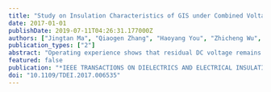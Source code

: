 ```yaml
---
title: "Study on Insulation Characteristics of GIS under Combined Voltage of DC and Lightning Impulse"
date: 2017-01-01
publishDate: 2019-07-11T04:26:31.177000Z
authors: ["Jingtan Ma", "Qiaogen Zhang", "Haoyang You", "Zhicheng Wu", "Tao Wen", "Can Guo", "Guoli Wang", "Chao Gao"]
publication_types: ["2"]
abstract: "Operating experience shows that residual DC voltage remains in GIS bus bar for a long time after opening of disconnectors. This DC voltage will not only cause accumulation of charges and contaminants on the insulator surface, but will also easily lead to motion of free metallic particles in SF6 gas gap, weakening the insulation ability of GIS. At the time of disconnectors reclosing, impulse voltage could be generated in the bus bar and superimpose on the pre-existing DC voltage. As a result, GIS will be under combined voltage of DC and impulse. This paper experimentally studies the insulation characteristics of GIS under combined voltage of DC and lightning impulse. It is found that, for non-contaminated insulators, when DC and LI voltage are of the same polarity, flashover voltage under combined voltage is nearly the same as the flashover voltage under LI alone. However, when they are of the opposite polarity, flashover voltage decreases with increasing DC voltage. In cases there are metallic particle or powder around insulator, pre-stressed DC voltage will cause adhesion of contaminants on the insulator surface and lead to decrease of flashover voltage. Specially, for the particle-contaminated insulator, it is found that the surface charge accumulation caused by DC voltage will have big influence on the flashover voltage, and the most critical condition is when DC and LI voltage are of the opposite polarity. In addition, the breakdown characteristics of SF6 gas gap with free metallic particle are investigated. It is found that under pre-stressed DC voltage, particle will do standing motion or bouncing motion. And breakdown voltage becomes lowest when particle is doing standing motion. The results of the experiments show that residual DC voltage in GIS could deteriorate its insulation ability and the combined voltage of DC and impulse is found to be a critical condition for GIS insulation. Moreover, the combined voltage is shown to be more sensitive to detect some insulation defects in GIS than applying impulse voltage alone, especially for free metallic particles, which are commonly found in GIS but up to now no effective detection method is proposed. Therefore combined voltage of DC and impulse could be considered to serve as a supplement of field test for GIS."
featured: false
publication: "*IEEE TRANSACTIONS ON DIELECTRICS AND ELECTRICAL INSULATION*"
doi: "10.1109/TDEI.2017.006535"
---
```


